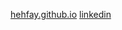 <a href="http://hehfay.github.io">hehfay.github.io</a>
<a href="https://www.linkedin.com/pub/jeffrey-hartman/a7/a32/83a">linkedin</a>
